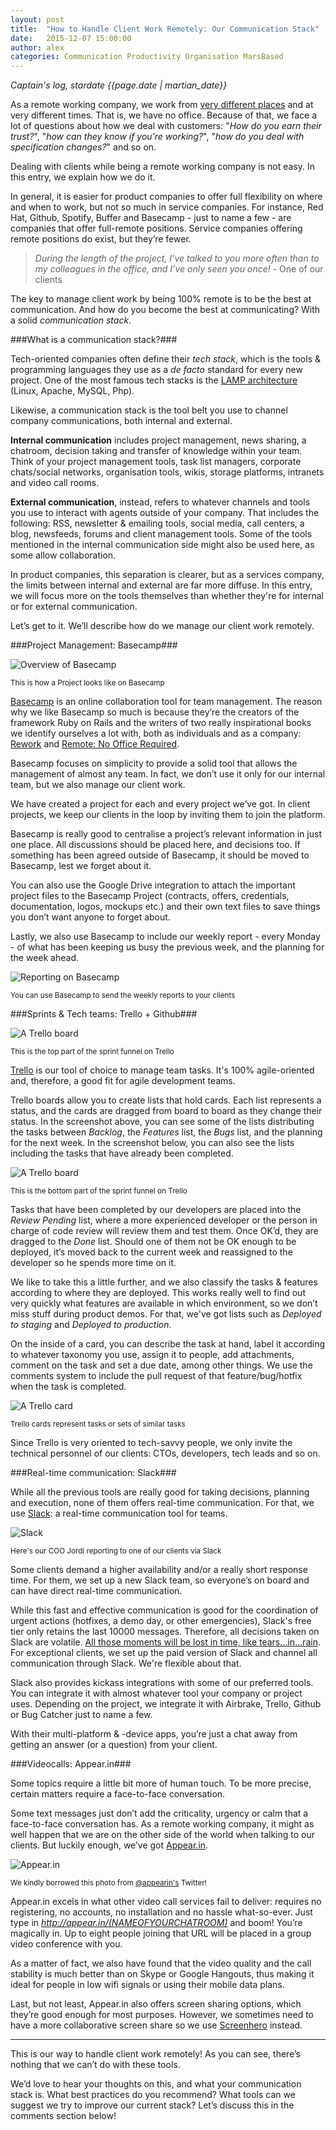 ```yaml
---
layout: post
title:  "How to Handle Client Work Remotely: Our Communication Stack"
date:   2015-12-07 15:00:00
author: alex
categories: Communication Productivity Organisation MarsBased
---
```


*Captain's log, stardate {{page.date | martian_date}}*

As a remote working company, we work from <a href="http://www.marsbased.com/blog/2015/06/22/Working-Remotely-from-Berlin/" title="Working remotely from Berlin" target="_blank">very different places</a> and at very different times. That is, we have no office. Because of that, we face a lot of questions about how we deal with customers: "<i>How do you earn their trust?</i>", "<i>how can they know if you're working?</i>", "<i>how do you deal with specification changes?</i>" and so on.

Dealing with clients while being a remote working company is not easy. In this entry, we explain how we do it.

<!--more-->

In general, it is easier for product companies to offer full flexibility on where and when to work, but not so much in service companies. For instance, Red Hat, Github, Spotify, Buffer and Basecamp - just to name a few - are companies that offer full-remote positions. Service companies offering remote positions do exist, but they’re fewer.

<blockquote><i>During the length of the project, I’ve talked to you more often than to my colleagues in the office, and I’ve only seen you once!</i> - One of our clients</blockquote>

The key to manage client work by being 100% remote is to be the best at communication. And how do you become the best at communicating? With a solid <i>communication stack</i>.

###What is a communication stack?###

Tech-oriented companies often define their <i>tech stack</i>, which is the tools & programming languages they use as a <i>de facto</i> standard for every new project. One of the most famous tech stacks is the <a href="https://en.wikipedia.org/wiki/LAMP_(software_bundle)" title="LAMP" target="_blank" rel="nofollow">LAMP architecture</a> (Linux, Apache, MySQL, Php).

Likewise, a communication stack is the tool belt you use to channel company communications, both internal and external.

<strong>Internal communication</strong> includes project management, news sharing, a chatroom, decision taking and transfer of knowledge within your team. Think of your project management tools, task list managers, corporate chats/social networks, organisation tools, wikis, storage platforms, intranets and video call rooms.

<strong>External communication</strong>, instead, refers to whatever channels and tools you use to interact with agents outside of your company. That includes the following: RSS, newsletter & emailing tools, social media, call centers, a blog, newsfeeds, forums and client management tools. Some of the tools mentioned in the internal communication side might also be used here, as some allow collaboration.

In product companies, this separation is clearer, but as a services company, the limits between internal and external are far more diffuse. In this entry, we will focus more on the tools themselves than whether they're for internal or for external communication.

Let’s get to it. We’ll describe how do we manage our client work remotely.

###Project Management: Basecamp###

<img src="/images/blog/post27a.png" alt="Overview of Basecamp" title="Overview of Basecamp" class="img-center img-rounded img-responsive" />
<p class="text-center img-footer"><small>This is how a Project looks like on Basecamp</small></p>

<a href="http://www.basecamp.com" title="Basecamp" target="_blank" rel="nofollow">Basecamp</a> is an online collaboration tool for team management. The reason why we like Basecamp so much is because they’re the creators of the framework Ruby on Rails and the writers of two really inspirational books we identify ourselves a lot with, both as individuals and as a company: <a href="https://37signals.com/rework/" title="Rework" target="_blank" rel="nofollow">Rework</a> and <a href="https://37signals.com/remote/" title="Remote: No Office Required" target="_blank" rel="nofollow">Remote: No Office Required</a>.

Basecamp focuses on simplicity to provide a solid tool that allows the management of almost any team. In fact, we don’t use it only for our internal team, but we also manage our client work.

We have created a project for each and every project we’ve got. In client projects, we keep our clients in the loop by inviting them to join the platform.

Basecamp is really good to centralise a project’s relevant information in just one place. All discussions should be placed here, and decisions too. If something has been agreed outside of Basecamp, it should be moved to Basecamp, lest we forget about it.

You can also use the Google Drive integration to attach the important project files to the Basecamp Project (contracts, offers, credentials, documentation, logos, mockups etc.) and their own text files to save things you don’t want anyone to forget about.

Lastly, we also use Basecamp to include our weekly report - every Monday - of what has been keeping us busy the previous week, and the planning for the week ahead.

<img src="/images/blog/post27c.png" alt="Reporting on Basecamp" title="Reporting on Basecamp" class="img-center img-rounded img-responsive" />
<p class="text-center img-footer"><small>You can use Basecamp to send the weekly reports to your clients</small></p>

###Sprints & Tech teams: Trello + Github###

<img src="/images/blog/post27d.png" alt="A Trello board" title="A Trello board" class="img-center img-rounded img-responsive" />
<p class="text-center img-footer"><small>This is the top part of the sprint funnel on Trello</small></p>

<a href="http://trello.com" title="Trello" target="_blank" rel="nofollow">Trello</a> is our tool of choice to manage team tasks. It's 100% agile-oriented and, therefore, a good fit for agile development teams.

Trello boards allow you to create lists that hold cards. Each list represents a status, and the cards are dragged from board to board as they change their status. In the screenshot above, you can see some of the lists distributing the tasks between <i>Backlog</i>, the <i>Features</i> list, the <i>Bugs</i> list, and the planning for the next week. In the screenshot below, you can also see the lists including the tasks that have already been completed.

<img src="/images/blog/post27e.png" alt="A Trello board" title="A Trello board" class="img-center img-rounded img-responsive" />
<p class="text-center img-footer"><small>This is the bottom part of the sprint funnel on Trello</small></p>

Tasks that have been completed by our developers are placed into the <i>Review Pending</i> list, where a more experienced developer or the person in charge of code review will review them and test them. Once OK’d, they are dragged to the <i>Done</i> list. Should one of them not be OK enough to be deployed, it’s moved back to the current week and reassigned to the developer so he spends more time on it.

We like to take this a little further, and we also classify the tasks & features according to where they are deployed. This works really well to find out very quickly what features are available in which environment, so we don’t miss stuff during product demos. For that, we've got lists such as <i>Deployed to staging</i> and <i>Deployed to production</i>.

On the inside of a card, you can describe the task at hand, label it according to whatever taxonomy you use, assign it to people, add attachments, comment on the task and set a due date, among other things. We use the comments system to include the pull request of that feature/bug/hotfix when the task is completed.

<img src="/images/blog/post27f.png" alt="A Trello card" title="A Trello card" class="img-center img-rounded img-responsive" />
<p class="text-center img-footer"><small>Trello cards represent tasks or sets of similar tasks</small></p>

Since Trello is very oriented to tech-savvy people, we only invite the technical personnel of our clients: CTOs, developers, tech leads and so on.

###Real-time communication: Slack###

While all the previous tools are really good for taking decisions, planning and execution, none of them offers real-time communication. For that, we use <a href="http://www.slack.com" title="Slack" target="_blank" rel="nofollow">Slack</a>: a real-time communication tool for teams.

<img src="/images/blog/post27g.png" alt="Slack" title="Slack" class="img-center img-rounded img-responsive" />
<p class="text-center img-footer"><small>Here's our COO Jordi reporting to one of our clients via Slack</small></p>

Some clients demand a higher availability and/or a really short response time. For them, we set up a new Slack team, so everyone’s on board and can have direct real-time communication.

While this fast and effective communication is good for the coordination of urgent actions (hotfixes, a demo day, or other emergencies), Slack's free tier only retains the last 10000 messages. Therefore, all decisions taken on Slack are volatile. <a href="https://www.youtube.com/watch?v=NOW4QiOD-oc" title="Blade Runner Monologue" target="_blank">All those moments will be lost in time, like tears...in...rain</a>. For exceptional clients, we set up the paid version of Slack and channel all communication through Slack. We're flexible about that.

Slack also provides kickass integrations with some of our preferred tools. You can integrate it with almost whatever tool your company or project uses. Depending on the project, we integrate it with Airbrake, Trello, Github or Bug Catcher just to name a few.

With their multi-platform & -device apps, you’re just a chat away from getting an answer (or a question) from your client.

###Videocalls: Appear.in###

Some topics require a little bit more of human touch. To be more precise, certain matters require a face-to-face conversation.

Some text messages just don’t add the criticality, urgency or calm that a face-to-face conversation has. As a remote working company, it might as well happen that we are on the other side of the world when talking to our clients. But luckily enough, we’ve got <a href="http://appear.in" title="Appear.in" target="_blank" rel="nofollow">Appear.in</a>.

<img src="/images/blog/post27h.png" alt="Appear.in" title="Appear.in" class="img-center img-rounded img-responsive" />
<p class="text-center img-footer"><small>We kindly borrowed this photo from <a href="https://twitter.com/appear_in/status/560023198226714624" title="Appear.in Twitter handle" target="_blank">@appearin's</a> Twitter!</small></p>

Appear.in excels in what other video call services fail to deliver: requires no registering, no accounts, no installation and no hassle what-so-ever. Just type in <i>http://appear.in/(NAMEOFYOURCHATROOM)</i> and boom! You’re magically in. Up to eight people joining that URL will be placed in a group video conference with you.

As a matter of fact, we also have found that the video quality and the call stability is much better than on Skype or Google Hangouts, thus making it ideal for people in low wifi signals or using their mobile data plans.

Last, but not least, Appear.in also offers screen sharing options, which they’re good enough for most purposes. However, we sometimes need to have a more collaborative screen share so we use <a href="http://screenhero.com" title="Screenhero" target="_blank" rel="nofollow">Screenhero</a> instead.

<hr>

This is our way to handle client work remotely! As you can see, there’s nothing that we can’t do with these tools.

We’d love to hear your thoughts on this, and what your communication stack is. What best practices do you recommend? What tools can we suggest we try to improve our current stack? Let’s discuss this in the comments section below!
